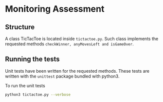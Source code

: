 # Monitoring Assessment

## Structure

A class TicTacToe is located inside `tictactoe.py`. Such class implements the requested methods `checkWinner, anyMovesLeft and isGameOver`.

## Running the tests

Unit tests have been written for the requested methods. These tests are written with the `unittest` package bundled with python3.

To run the unit tests 

```bash 
python3 tictactoe.py --verbose

```